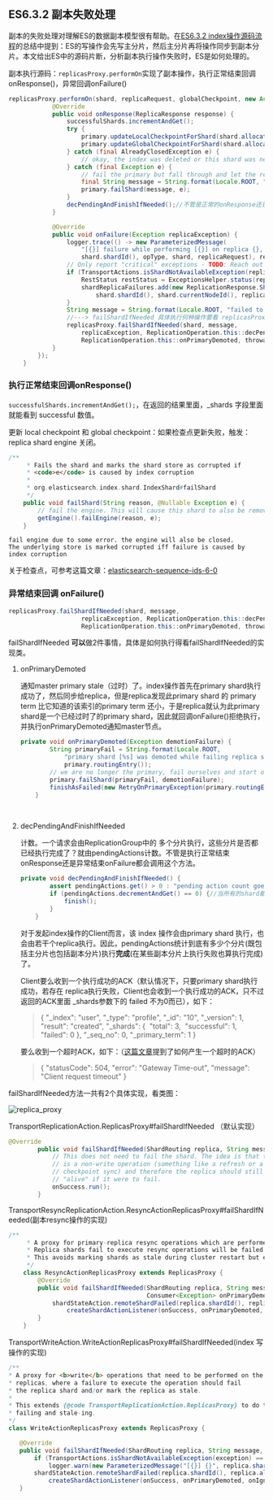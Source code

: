 ## ES6.3.2 副本失败处理

副本的失败处理对理解ES的数据副本模型很有帮助。在[ES6.3.2 index操作源码流程](https://www.cnblogs.com/hapjin/p/10577427.html)的总结中提到：ES的写操作会先写主分片，然后主分片再将操作同步到副本分片。本文给出ES中的源码片断，分析副本执行操作失败时，ES是如何处理的。

副本执行源码：`replicasProxy.performOn`实现了副本操作，执行正常结束回调onResponse()，异常回调onFailure()

```java
replicasProxy.performOn(shard, replicaRequest, globalCheckpoint, new ActionListener<ReplicaResponse>() {
            @Override
            public void onResponse(ReplicaResponse response) {
                successfulShards.incrementAndGet();
                try {
                    primary.updateLocalCheckpointForShard(shard.allocationId().getId(), response.localCheckpoint());//执行成功回调更新检查点
                    primary.updateGlobalCheckpointForShard(shard.allocationId().getId(), response.globalCheckpoint());
                } catch (final AlreadyClosedException e) {
                    // okay, the index was deleted or this shard was never activated after a relocation; fall through and finish normally
                } catch (final Exception e) {
                    // fail the primary but fall through and let the rest of operation processing complete
                    final String message = String.format(Locale.ROOT, "primary failed updating local checkpoint for replica %s", shard);
                    primary.failShard(message, e);
                }
                decPendingAndFinishIfNeeded();//不管是正常的onResponse还是异常的onFailure,都会调用这个方法,代表已经完成了一个操作,pendingActions减1
            }

            @Override
            public void onFailure(Exception replicaException) {
                logger.trace(() -> new ParameterizedMessage(
                    "[{}] failure while performing [{}] on replica {}, request [{}]",
                    shard.shardId(), opType, shard, replicaRequest), replicaException);
                // Only report "critical" exceptions - TODO: Reach out to the master node to get the latest shard state then report.
                if (TransportActions.isShardNotAvailableException(replicaException) == false) {
                    RestStatus restStatus = ExceptionsHelper.status(replicaException);
                    shardReplicaFailures.add(new ReplicationResponse.ShardInfo.Failure(
                        shard.shardId(), shard.currentNodeId(), replicaException, restStatus, false));
                }
                String message = String.format(Locale.ROOT, "failed to perform %s on replica %s", opType, shard);
                //---> failShardIfNeeded 具体执行何种操作要看 replicasProxy的真正实现类:如果是WriteActionReplicasProxy则会报告shard错误
                replicasProxy.failShardIfNeeded(shard, message,
                    replicaException, ReplicationOperation.this::decPendingAndFinishIfNeeded,
                    ReplicationOperation.this::onPrimaryDemoted, throwable -> decPendingAndFinishIfNeeded());
            }
        });
    }
```



### 执行正常结束回调onResponse()

`successfulShards.incrementAndGet();`，在返回的结果里面，_shards 字段里面就能看到 successful 数值。

更新 local checkpoint 和 global checkpoint：如果检查点更新失败，触发：replica shard engine 关闭。

```java
/**
     * Fails the shard and marks the shard store as corrupted if
     * <code>e</code> is caused by index corruption
     *
     * org.elasticsearch.index.shard.IndexShard#failShard
     */
    public void failShard(String reason, @Nullable Exception e) {
        // fail the engine. This will cause this shard to also be removed from the node's index service.
        getEngine().failEngine(reason, e);
    }
```

```
fail engine due to some error. the engine will also be closed.
The underlying store is marked corrupted iff failure is caused by index corruption

```

关于检查点，可参考这篇文章：[elasticsearch-sequence-ids-6-0](https://www.elastic.co/blog/elasticsearch-sequence-ids-6-0)

### 异常结束回调 onFailure()

```java
replicasProxy.failShardIfNeeded(shard, message,
                    replicaException, ReplicationOperation.this::decPendingAndFinishIfNeeded,
                    ReplicationOperation.this::onPrimaryDemoted, throwable -> decPendingAndFinishIfNeeded());
```

failShardIfNeeded **可以**做2件事情，具体是如何执行得看failShardIfNeeded的实现类。

1. onPrimaryDemoted

   通知master primary stale（过时）了。index操作首先在primary shard执行成功了，然后同步给replica，但是replica发现此primary shard 的 primary term  比它知道的该索引的primary term 还小，于是replica就认为此primary shard是一个已经过时了的primary shard，因此就回调onFailure()拒绝执行，并执行onPrimaryDemoted通知master节点。

   ```java
   private void onPrimaryDemoted(Exception demotionFailure) {
           String primaryFail = String.format(Locale.ROOT,
               "primary shard [%s] was demoted while failing replica shard",
               primary.routingEntry());
           // we are no longer the primary, fail ourselves and start over
           primary.failShard(primaryFail, demotionFailure);
           finishAsFailed(new RetryOnPrimaryException(primary.routingEntry().shardId(), primaryFail, demotionFailure));
       }
   ```

   ​

2. decPendingAndFinishIfNeeded

   计数。一个请求会由ReplicationGroup中的 多个分片执行，这些分片是否都已经执行完成了？就由pendingActions计数。不管是执行正常结束onResponse还是异常结束onFailure都会调用这个方法。

   ```java
   private void decPendingAndFinishIfNeeded() {
           assert pendingActions.get() > 0 : "pending action count goes below 0 for request [" + request + "]";
           if (pendingActions.decrementAndGet() == 0) {//当所有的shard都处理完这个请求,client收到ACK(里面允许一些replica执行失败), 或者是收到一个请求超时的响应
               finish();
           }
       }
   ```

   对于发起index操作的Client而言，该 index 操作会由primary shard 执行，也会由若干个replica执行。因此，pendingActions统计到底有多少个分片(既包括主分片也包括副本分片)执行**完成**(在某些副本分片上执行失败也算执行完成)了。

   Client要么收到一个执行成功的ACK（默认情况下，只要primary shard执行成功，若存在 replica执行失败，Client也会收到一个执行成功的ACK，只不过 返回的ACK里面 _shards参数下的 failed 不为0而已），如下：

   >{
   >  "_index": "user",
   >  "_type": "profile",
   >  "_id": "10",
   >  "_version": 1,
   >  "result": "created",
   >  "_shards": {
   >​    "total": 3,
   >​    "successful": 1,
   >​    "failed": 0
   >  },
   >  "_seq_no": 0,
   >  "_primary_term": 1
   >}

   要么收到一个超时ACK，如下：（[这篇文章](https://www.cnblogs.com/hapjin/p/9821073.html)提到了如何产生一个超时的ACK）

   >{
   >  "statusCode": 504,
   >  "error": "Gateway Time-out",
   >  "message": "Client request timeout"
   >}

failShardIfNeeded方法一共有2个具体实现，看类图：

![replica_proxy](F:\note\github\note\elasticsearch\sourcecode\replica_failure\replica_proxy.png)

TransportReplicationAction.ReplicasProxy#failShardIfNeeded （默认实现）

```java
@Override
        public void failShardIfNeeded(ShardRouting replica, String message, Exception exception,Runnable onSuccess, Consumer<Exception> onPrimaryDemoted, Consumer<Exception> onIgnoredFailure) {
            // This does not need to fail the shard. The idea is that this
            // is a non-write operation (something like a refresh or a global
            // checkpoint sync) and therefore the replica should still be
            // "alive" if it were to fail.
            onSuccess.run();
        }
```



TransportResyncReplicationAction.ResyncActionReplicasProxy#failShardIfNeeded(副本resync操作的实现)

```java
/**
     * A proxy for primary-replica resync operations which are performed on replicas when a new primary is promoted.
     * Replica shards fail to execute resync operations will be failed but won't be marked as stale.
     * This avoids marking shards as stale during cluster restart but enforces primary-replica resync mandatory.
     */
    class ResyncActionReplicasProxy extends ReplicasProxy {
        @Override
        public void failShardIfNeeded(ShardRouting replica, String message, Exception exception, Runnable onSuccess,
                                      Consumer<Exception> onPrimaryDemoted, Consumer<Exception> onIgnoredFailure) {
            shardStateAction.remoteShardFailed(replica.shardId(), replica.allocationId().getId(), primaryTerm, false, message, exception,
                createShardActionListener(onSuccess, onPrimaryDemoted, onIgnoredFailure));
        }
    }
```



TransportWriteAction.WriteActionReplicasProxy#failShardIfNeeded(index 写操作的实现)

 ```java
/**
 * A proxy for <b>write</b> operations that need to be performed on the
 * replicas, where a failure to execute the operation should fail
 * the replica shard and/or mark the replica as stale.
 *
 * This extends {@code TransportReplicationAction.ReplicasProxy} to do the
 * failing and stale-ing.
 */
class WriteActionReplicasProxy extends ReplicasProxy {

    @Override
    public void failShardIfNeeded(ShardRouting replica, String message, Exception exception,Runnable onSuccess, Consumer<Exception> onPrimaryDemoted, Consumer<Exception> onIgnoredFailure) {
        if (TransportActions.isShardNotAvailableException(exception) == false) {
            logger.warn(new ParameterizedMessage("[{}] {}", replica.shardId(), message), exception);}
        shardStateAction.remoteShardFailed(replica.shardId(), replica.allocationId().getId(), primaryTerm, true, message, exception,
            createShardActionListener(onSuccess, onPrimaryDemoted, onIgnoredFailure));
    }
 ```



